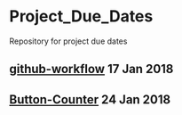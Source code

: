 # Project_Due_Dates
Repository for project due dates

## [github-workflow](https://github.com/CSCI-490-MobileAppDevelopment-S2018/github-workflow)    17 Jan 2018 ##
## [Button-Counter](https://github.com/CSCI-490-MobileAppDevelopment-S2018/ButtonCounter-project) 24 Jan 2018 ##
